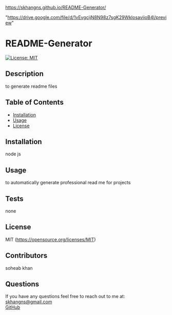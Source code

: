 https://skhangns.github.io/README-Generator/

"https://drive.google.com/file/d/1vEvgcijN8N98z7sgK29WklosaviioB4l/preview"

# README-Generator

[![License: MIT](https://img.shields.io/badge/License-MIT-yellow.svg)](https://opensource.org/licenses/MIT)

## Description

to generate readme files

## Table of Contents

- [Installation](#installation)
- [Usage](#usage)
- [License](#license)

## Installation

node js

## Usage

to automatically generate professional read me for projects

## Tests

none

## License

MIT
(https://opensource.org/licenses/MIT)

## Contributors

soheab khan

## Questions

If you have any questions feel free to reach out to me at:
<br>
[skhangns@gmail.com](mailto:skhangns@gmail.com)
<br>
[GitHub](https://github.com/skhangns)

